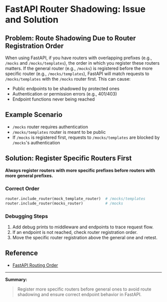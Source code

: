 # FastAPI Router Shadowing: Issue and Solution

## Problem: Route Shadowing Due to Router Registration Order

When using FastAPI, if you have routers with overlapping prefixes (e.g., `/mocks` and `/mocks/templates`), the order in which you register these routers matters. If the general router (e.g., `/mocks`) is registered before the more specific router (e.g., `/mocks/templates`), FastAPI will match requests to `/mocks/templates` with the `/mocks` router first. This can cause:

- Public endpoints to be shadowed by protected ones
- Authentication or permission errors (e.g., 401/403)
- Endpoint functions never being reached

## Example Scenario
- `/mocks` router requires authentication
- `/mocks/templates` router is meant to be public
- If `/mocks` is registered first, requests to `/mocks/templates` are blocked by `/mocks`'s authentication

## Solution: Register Specific Routers First
**Always register routers with more specific prefixes before routers with more general prefixes.**

### Correct Order
```python
router.include_router(mock_template_router)  # /mocks/templates
router.include_router(mocks_router)          # /mocks
```

### Debugging Steps
1. Add debug prints to middleware and endpoints to trace request flow.
2. If an endpoint is not reached, check router registration order.
3. Move the specific router registration above the general one and retest.

## Reference
- [FastAPI Routing Order](https://fastapi.tiangolo.com/tutorial/bigger-applications/#include-router)

---

**Summary:**
> Register more specific routers before general ones to avoid route shadowing and ensure correct endpoint behavior in FastAPI.
